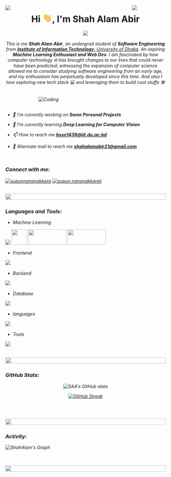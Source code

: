 <img align="left" src="https://user-images.githubusercontent.com/65187002/144930161-2f783401-8d27-4fdf-a2f7-cc0ba32f1f1f.gif" width="21%" style="display:inline;"><img align="right" src="https://user-images.githubusercontent.com/65187002/144930161-2f783401-8d27-4fdf-a2f7-cc0ba32f1f1f.gif" width="21%" style="display:inline;">

<h1 align="center">Hi <img src="https://raw.githubusercontent.com/ABSphreak/ABSphreak/master/gifs/Hi.gif" width="30px">, I'm Shah Alam Abir</h1>
<p align="center">
  <a href="https://github.com/Ratheshan03/readme-typing-svg">
    <img src="https://readme-typing-svg.herokuapp.com?lines=Software+Engineering+Student;Machine+Learning+Enthusiast;Web+Developer&center=true&width=500&height=50">
  </a>
</p>

<p align="center">
  <em>
    This is me <b>Shah Alam Abir</b>, an undergrad student of <b>Software Engineering</b> from <a href="http://www.iit.du.ac.bd"> <b>Institute of Information Technology</b>, University      of Dhaka</a>. An aspiring <b>Machine Learning Enthusiast and Web Dev</b>. I am fascinated by how computer technology 🌐 has brought changes to our lives that could never have been predicted;          witnessing the expansion of computer science allowed me to   consider studying software engineering from an early age, and my enthusiasm has perpetually developed since this time.       And also I love exploring new tech stack 💻 and leveraging them to build cool stuffs 🛠️
</p>

<br>

<!--
<p align="center"> 
 <img src="https://komarev.com/ghpvc/?username=shahalam22&label=Profile%20views&color=0e75b6&style=flat" alt="shah alam abir" /> 
  <img src="https://img.shields.io/badge/Languages-Python | Java | PHP | Typescript | Node | React -green.svg" alt="supun nanayakkara's languages" />
  <img alt="Profile followers" src="https://img.shields.io/github/followers/supuna97"> 
</p>
-->

<!--
<p align="center"><b>Have knowledge of</b></p>
<div align="center">
  <img src="https://techstack-generator.vercel.app/java-icon.svg" alt="icon" width="50" height="50" />
  <img src="https://techstack-generator.vercel.app/cpp-icon.svg" alt="icon" width="50" height="50" />
  <img src="https://techstack-generator.vercel.app/python-icon.svg" alt="icon" width="50" height="50" />
  <img src="https://techstack-generator.vercel.app/js-icon.svg" alt="icon"width="50" height="50" />
  <img src="https://techstack-generator.vercel.app/ts-icon.svg" alt="icon" width="50" height="50" />
</div>

<br>

<div align="center">
  <img src="https://techstack-generator.vercel.app/react-icon.svg" alt="icon" width="50" height="50" />
  <img src="https://techstack-generator.vercel.app/node-icon.svg" alt="icon" width="50" height="50" />
  <img src="https://techstack-generator.vercel.app/graphql-icon.svg" alt="icon" width="50" height="50" />
  <img src="https://techstack-generator.vercel.app/redux-icon.svg" alt="icon" width="50" height="50" />
  <img src="https://techstack-generator.vercel.app/restapi-icon.svg" alt="icon" width="50" height="50" />
</div>
-->
<img align="right" alt="Coding" width="400" src="https://user-images.githubusercontent.com/74038190/229223263-cf2e4b07-2615-4f87-9c38-e37600f8381a.gif">
<br><br>

- 🔭 I’m currently working on **Some Personal Projects**

- 🌱 I’m currently learning **Deep Learning for Computer Vision**

- 📫 How to reach me **bsse1439@iit.du.ac.bd**

- 💬 Alternate mail to reach me **shahalamabir21@gmail.com**

<!--

- 👨‍💻 All of my projects are available at [supun's workspace](http://supun.traditionalme.life)

- 💬 Ask me about **Java, Python, PHP and NodeJS**

- 📄 Know about my experiences [my experiences](http://supun.traditionalme.life/#resume)

- ⚡ Fun fact **I think I'm funny**

-->

<br>
<h3 align="left">Connect with me:</h3>
<p align="left">
<a href="https://www.linkedin.com/in/shah-alam-abir-584126261" target="blank"><img align="center" src="https://raw.githubusercontent.com/rahuldkjain/github-profile-readme-generator/master/src/images/icons/Social/linked-in-alt.svg" alt="supunnanayakkara" height="30" width="40" /></a>
<!-- <a href="https://stackoverflow.com/users/9565088/supun-nanayakkara" target="blank"><img align="center" src="https://raw.githubusercontent.com/rahuldkjain/github-profile-readme-generator/master/src/images/icons/Social/stack-overflow.svg" alt="supun-nanayakkara" height="30" width="40" /></a> -->
<a href="https://www.facebook.com/people/Shah-Alam-Abir/pfbid0D4DZg3Mmz1Vi3EgaaYLKAQLdMAYVvV9HhVcB8NjW4amPJbuFLMD8731jkt2MCftfl/" target="blank"><img align="center" src="https://raw.githubusercontent.com/rahuldkjain/github-profile-readme-generator/master/src/images/icons/Social/facebook.svg" alt="supun.nanayakkaraii" height="30" width="40" /></a>
<!-- <a href="https://instagram.com/supun___lk" target="blank"><img align="center" src="https://raw.githubusercontent.com/rahuldkjain/github-profile-readme-generator/master/src/images/icons/Social/instagram.svg" alt="supun___lk" height="30" width="40" /></a> -->
<!-- <a href="https://www.youtube.com/@supunnanayakkara" target="blank"><img align="center" src="https://raw.githubusercontent.com/rahuldkjain/github-profile-readme-generator/master/src/images/icons/Social/youtube.svg" alt="supun nanayakkara" height="30" width="40" /></a> -->
</p>
<br>

<img src="https://i.imgur.com/dBaSKWF.gif" height="20" width="100%">

<h3 align="left">Languages and Tools:</h3>

- Machine Learning
<p align="left">
<!--   <a href="https://skillicons.dev"> -->
<!--     <img src="https://skillicons.dev/icons?i=react,nextjs,redux,tailwind,materialui,bootstrap,html,css,sass" /> -->
    <img src="https://skillicons.dev/icons?i=anaconda,python,sklearn" />
    <img src="https://numpy.org/images/logo.svg" height="48px" width="48px"/>
    <img src="http://matplotlib.org/_static/logo2.svg" height="48px" width="120px"/>
    <img src="https://github.com/pandas-dev/pandas/blob/761bceb77d44aa63b71dda43ca46e8fd4b9d7422/web/pandas/static/img/pandas.svg" height="48px" width="120px"/>
<!--   </a> -->
</p>

- Frontend
<p align="left">
  <a href="https://skillicons.dev">
    <img src="https://skillicons.dev/icons?i=nextjs,react,redux,tailwind,materialui,bootstrap,sass,styledcomponents" />
  </a>
</p>

- Backend
<p align="left">
  <a href="https://skillicons.dev">
    <img src="https://skillicons.dev/icons?i=nodejs,express,npm" />
  </a>
</p>

- Database
<p align="left">
  <a href="https://skillicons.dev">
    <img src="https://skillicons.dev/icons?i=mysql,postgres,mongodb" />
  </a>
</p>

- languages
<p align="left">
  <a href="https://skillicons.dev">
    <img src="https://skillicons.dev/icons?i=py,c,cpp,java,js,ts" />
  </a>
</p>

- Tools
<p align="left">
  <a href="https://skillicons.dev">
    <img src="https://skillicons.dev/icons?i=vscode,idea,git,github,figma,netlify,postman,prisma,graphql,notion,discord" />
  </a>
</p>

<br/>

<img src="https://i.imgur.com/dBaSKWF.gif" height="20" width="100%">

<!--

<h3 align="left">Trophy:</h3>

<p align="center">
  <img src="https://media.tenor.com/0ENB5HuTH0gAAAAi/trophy-beker.gif"  width="100px" height="100px">
</p>
  
<div align="center">
  <img src="https://github-profile-trophy.vercel.app/?username=supuna97&theme=matrix&no-bg=true&no-frame=true&row=1&column=4&title=MultiLanguage,Commits,PullRequest,Reviews">
</div>

<div align="center">
  <img src="https://github-profile-trophy.vercel.app/?username=supuna97&theme=matrix&no-bg=true&no-frame=true&row=1&column=4&title=Repositories,Organizations,Stars,Followers">
</div>
 
<br>
<br>

<img src="https://i.imgur.com/dBaSKWF.gif" height="20" width="100%">

-->

<h3 align="left">GitHub Stats:</h3>
<div align="center">
 
![SAA's GitHub stats](https://github-readme-stats.vercel.app/api?username=shahalam22\&theme=midnight-purple\&show_icons=true\&show=reviews,prs_merged,prs_merged_percentage\&hide=contribs,issues)

[![GitHub Streak](https://streak-stats.demolab.com/?user=shahalam22&theme=midnight-purple)](https://git.io/streak-stats)

</div>

<br><br>

<img src="https://i.imgur.com/dBaSKWF.gif" height="20" width="100%">


<h3 align="left">Activity:</h3>

![ShahAlam's Graph](https://github-readme-activity-graph.vercel.app/graph?username=shahalam22&custom_title=ShahAlam's%20GitHub%20Activity%20Graph&bg_color=0D1117&color=7F3FBF&line=7F3FBF&point=7F3FBF&area_color=FFFFFF&title_color=FFFFFF&area=true)

<br>
<br>

<img src="https://i.imgur.com/dBaSKWF.gif" height="20" width="100%">

<!--

<h3 align="left">Achievements:</h3>

[![An image of @supuna97's Holopin badges, which is a link to view their full Holopin profile](https://holopin.me/supuna97)](https://holopin.io/@supuna97)
<br><br><br>

<img src="https://i.imgur.com/dBaSKWF.gif" height="20" width="100%">

<img src="https://media.giphy.com/media/LnQjpWaON8nhr21vNW/giphy.gif" width="60"> <em><b>I love connecting with different people</b> so if you want to say <b>hi, I'll be happy to meet you more!</b> :)</em>

<br>
<p align="right" > Created with 🧡 by <a href="http://supun.traditionalme.life">Supun Nanayakkara</a></p>

-->
